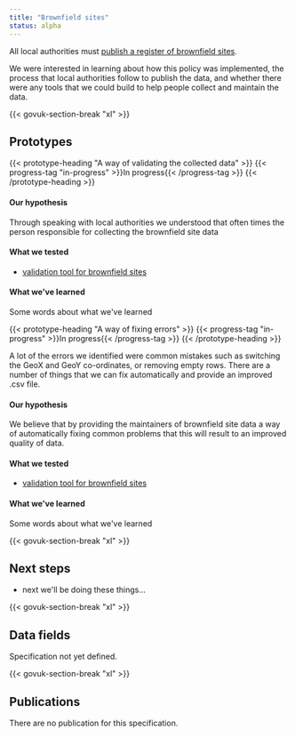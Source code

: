 ```yaml
---
title: "Brownfield sites"
status: alpha
---
```


All local authorities must [publish a register of brownfield sites](https://www.gov.uk/guidance/brownfield-land-registers).

We were interested in learning about how this policy was implemented, the process that local authorities follow to publish the data, and whether there were any tools that we could build to help people collect and maintain the data.

{{< govuk-section-break "xl" >}}

## Prototypes

{{< prototype-heading "A way of validating the collected data" >}}
  {{< progress-tag "in-progress" >}}In progress{{< /progress-tag >}}
{{< /prototype-heading >}}

#### Our hypothesis

Through speaking with local authorities we understood that often times the person responsible for collecting the brownfield site data

#### What we tested
* [validation tool for brownfield sites](https://brownfield-sites-validator.cloudapps.digital/)

#### What we've learned

Some words about what we've learned

{{< prototype-heading "A way of fixing errors" >}}
  {{< progress-tag "in-progress" >}}In progress{{< /progress-tag >}}
{{< /prototype-heading >}}

A lot of the errors we identified were common mistakes such as switching the GeoX and GeoY co-ordinates, or removing empty rows. There are a number of things that we can fix automatically and provide an improved .csv file.

#### Our hypothesis

We believe that by providing the maintainers of brownfield site data a way of automatically fixing common problems that this will result to an improved quality of data.

#### What we tested
* [validation tool for brownfield sites](https://brownfield-sites-validator.cloudapps.digital/)

#### What we've learned

Some words about what we've learned

{{< govuk-section-break "xl" >}}

## Next steps

* next we'll be doing these things...

{{< govuk-section-break "xl" >}}

## Data fields

Specification not yet defined.

{{< govuk-section-break "xl" >}}

## Publications

There are no publication for this specification.